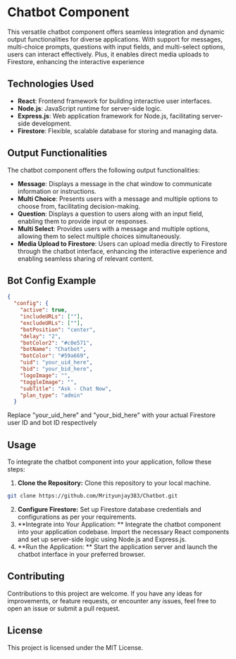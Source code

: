 # Chatbot Component

This versatile chatbot component offers seamless integration and dynamic output functionalities for diverse applications. With support for messages, multi-choice prompts, questions with input fields, and multi-select options, users can interact effectively. Plus, it enables direct media uploads to Firestore, enhancing the interactive experience

## Technologies Used

- **React**: Frontend framework for building interactive user interfaces.
- **Node.js**: JavaScript runtime for server-side logic.
- **Express.js**: Web application framework for Node.js, facilitating server-side development.
- **Firestore**: Flexible, scalable database for storing and managing data.

## Output Functionalities

The chatbot component offers the following output functionalities:

- **Message**: Displays a message in the chat window to communicate information or instructions.
- **Multi Choice**: Presents users with a message and multiple options to choose from, facilitating decision-making.
- **Question**: Displays a question to users along with an input field, enabling them to provide input or responses.
- **Multi Select**: Provides users with a message and multiple options, allowing them to select multiple choices simultaneously.
- **Media Upload to Firestore**: Users can upload media directly to Firestore through the chatbot interface, enhancing the interactive experience and enabling seamless sharing of relevant content.

## Bot Config Example

```json
{
  "config": {
    "active": true,
    "includeURLs": [""],
    "excludeURLs": [""],
    "botPosition": "center",
    "delay": "2",
    "botColor2": "#c0e571",
    "botName": "Chatbot",
    "botColor": "#59a669",
    "uid": "your_uid_here",
    "bid": "your_bid_here",
    "logoImage": "",
    "toggleImage": "",
    "subTitle": "Ask - Chat Now",
    "plan_type": "admin"
  }
```
Replace "your_uid_here" and "your_bid_here" with your actual Firestore user ID and bot ID respectively

## Usage

To integrate the chatbot component into your application, follow these steps:

1. **Clone the Repository:** Clone this repository to your local machine.

```bash
git clone https://github.com/Mrityunjay383/Chatbot.git
```

2. **Configure Firestore:** Set up Firestore database credentials and configurations as per your requirements.
3. **Integrate into Your Application: ** Integrate the chatbot component into your application codebase. Import the necessary React components and set up server-side logic using Node.js and Express.js.
4. **Run the Application: ** Start the application server and launch the chatbot interface in your preferred browser.

## Contributing
Contributions to this project are welcome. If you have any ideas for improvements, or feature requests, or encounter any issues, feel free to open an issue or submit a pull request.

## License
This project is licensed under the MIT License.
